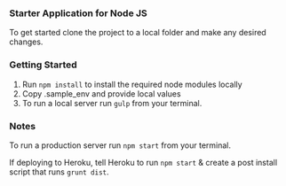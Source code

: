 ### Starter Application for Node JS
To get started clone the project to a local folder and make any desired changes.

### Getting Started
1. Run `npm install` to install the required node modules locally
2. Copy .sample_env and provide local values
3. To run a local server run `gulp` from your terminal.

### Notes
To run a production server run `npm start` from your terminal.

If deploying to Heroku, tell Heroku to run `npm start` & create a post install script that runs `grunt dist`.
